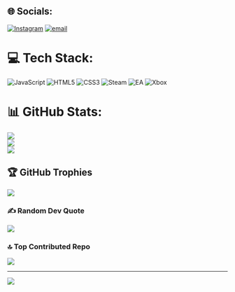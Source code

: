 
## 🌐 Socials:
[![Instagram](https://img.shields.io/badge/Instagram-%23E4405F.svg?logo=Instagram&logoColor=white)](https://instagram.com/h.karimi5787) [![email](https://img.shields.io/badge/Email-D14836?logo=gmail&logoColor=white)](mailto:citizenhadi7@gmail.com) 

# 💻 Tech Stack:
![JavaScript](https://img.shields.io/badge/javascript-%23323330.svg?style=for-the-badge&logo=javascript&logoColor=%23F7DF1E) ![HTML5](https://img.shields.io/badge/html5-%23E34F26.svg?style=for-the-badge&logo=html5&logoColor=white) ![CSS3](https://img.shields.io/badge/css3-%231572B6.svg?style=for-the-badge&logo=css3&logoColor=white) ![Steam](https://img.shields.io/badge/steam-%23000000.svg?style=for-the-badge&logo=steam&logoColor=white) ![EA](https://img.shields.io/badge/ea-%23000000.svg?style=for-the-badge&logo=ea&logoColor=white) ![Xbox](https://img.shields.io/badge/xbox-%23107C10.svg?style=for-the-badge&logo=xbox&logoColor=white)
# 📊 GitHub Stats:
![](https://github-readme-stats.vercel.app/api?username=citizenhadi&theme=dark&hide_border=false&include_all_commits=false&count_private=false)<br/>
![](https://github-readme-streak-stats.herokuapp.com/?user=citizenhadi&theme=dark&hide_border=false)<br/>
![](https://github-readme-stats.vercel.app/api/top-langs/?username=citizenhadi&theme=dark&hide_border=false&include_all_commits=false&count_private=false&layout=compact)

## 🏆 GitHub Trophies
![](https://github-profile-trophy.vercel.app/?username=citizenhadi&theme=radical&no-frame=false&no-bg=false&margin-w=4)

### ✍️ Random Dev Quote
![](https://quotes-github-readme.vercel.app/api?type=vetical&theme=dark)

### 🔝 Top Contributed Repo
![](https://github-contributor-stats.vercel.app/api?username=citizenhadi&limit=5&theme=dark&combine_all_yearly_contributions=true)

---
[![](https://visitcount.itsvg.in/api?id=citizenhadi&icon=6&color=4)](https://visitcount.itsvg.in)

<!-- Proudly created with GPRM ( https://gprm.itsvg.in ) -->
